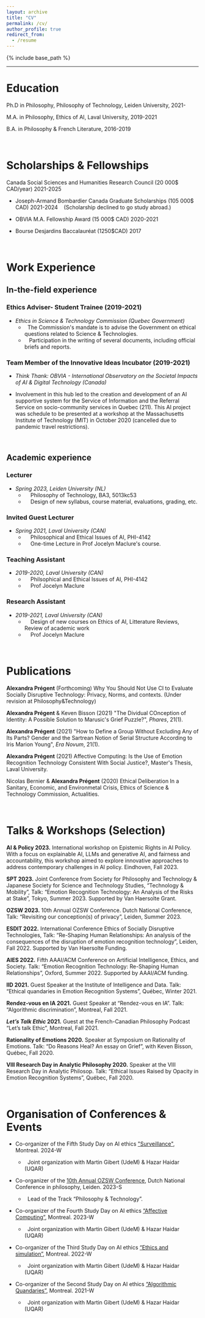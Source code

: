 ```yaml
---
layout: archive
title: "CV"
permalink: /cv/
author_profile: true
redirect_from:
  - /resume
---
```


{% include base_path %}

---



# Education

Ph.D in Philosophy, Philosophy of Technology, Leiden University, 2021-

M.A. in Philosophy, Ethics of AI, Laval University, 2019-2021

B.A. in Philosophy & French Literature, 2016-2019

&nbsp; 
&nbsp; 


# Scholarships & Fellowships

Canada Social Sciences and Humanities Research Council (20 000$ CAD/year) 2021-2025

* Joseph-Armand Bombardier Canada Graduate Scholarships (105 000$ CAD) 2021-2024
    &nbsp; &nbsp;(Scholarship declined to go study abroad.)

* OBVIA M.A. Fellowship Award (15 000$ CAD) 2020-2021

* Bourse Desjardins Baccalauréat (1250$CAD) 2017  

&nbsp; 
&nbsp; 


# Work Experience


## In-the-field experience


### **Ethics Adviser- Student Trainee (2019-2021)**

* *Ethics in Science & Technology Commission (Quebec Government)*
    * &nbsp; The Commission's mandate is to advise the Government on ethical questions related to Science & Technologies. 
    * &nbsp; &nbsp;Participation in the writing of several documents, including official briefs and reports.



### **Team Member of the Innovative Ideas Incubator (2019-2021)**
  
* *Think Thank: OBVIA - International Observatory on the Societal Impacts of AI & Digital Technology (Canada)*

* Involvement in this hub led to the creation and development of an AI supportive system for the Service of Information and the Referral Service on socio-community services in Quebec (211). This AI project was schedule to be presented at a workshop at the Massachusetts Institute of Technology (MIT) in October 2020 (cancelled due to pandemic travel restrictions).


&nbsp; &nbsp; &nbsp;


## Academic experience

### Lecturer 
* *Spring 2023, Leiden University (NL)*
    * &nbsp; &nbsp; Philosophy of Technology, BA3, 5013kc53
    * &nbsp; &nbsp; Design of new syllabus, course material, evaluations, grading, etc.
  

### Invited Guest Lecturer
* *Spring 2021, Laval University (CAN)*
     * &nbsp; &nbsp; Philosophical and Ethical Issues of AI, PHI-4142
     * &nbsp; &nbsp; One-time Lecture in Prof Jocelyn Maclure's course.
  

### Teaching Assistant
* *2019-2020, Laval University (CAN)*
     * &nbsp; &nbsp; Philsophical and Ethical Issues of AI, PHI-4142
     * &nbsp; &nbsp; Prof Jocelyn Maclure

### Research Assistant
* *2019-2021, Laval University (CAN)*
     * &nbsp; &nbsp; Design of new courses on Ethics of AI, Litterature Reviews, Review of academic work
     * &nbsp; &nbsp; Prof Jocelyn Maclure


&nbsp; &nbsp; &nbsp;
&nbsp; &nbsp; &nbsp;

Publications
======
 **Alexandra Prégent** (Forthcoming) Why You Should Not Use CI to Evaluate Socially Disruptive Technology: Privacy, Norms, and contexts. (Under revision at Philosophy&Technology)

**Alexandra Prégent** & Keven Bisson (2021) "The Dividual COnception of Identity: A Possible Solution to Marusic's Grief Puzzle?", *Phares*, 21(1).

**Alexandra Prégent** (2021) "How to Define a Group Without Excluding Any of Its Parts? Gender and the Sartrean Notion of Serial Structure According to Iris Marion Young", *Era Novum*, 21(1).

**Alexandra Prégent** (2021) Affective Computing: Is the Use of Emotion Recognition Technology Consistent With Social Justice?, Master's Thesis, Laval University. 

Nicolas Bernier & **Alexandra Prégent** (2020) Ethical Deliberation In a Sanitary, Economic, and Environmetal Crisis, Ethics of Science & Technology Commission, Actualities. 
  

&nbsp; &nbsp; &nbsp;
&nbsp; &nbsp; &nbsp;


Talks & Workshops (Selection)
======
**AI & Policy 2023.** International workshop on Epistemic Rights in AI Policy. With a focus on explainable AI, LLMs and generative AI, and fairness and accountability, this workshop aimed to explore innovative approaches to address contemporary challenges in AI policy. Eindhoven, Fall 2023.


**SPT 2023.** Joint Conference from Society for Philosophy and Technology & Japanese Society for Science and Technology Studies, “Technology & Mobility”, Talk: “Emotion Recognition Technology: An Analysis of the Risks at Stake”, Tokyo, Summer 2023. Supported by Van Haersolte Grant.


**OZSW 2023.** 10th Annual OZSW Conference. Dutch National Conference, Talk: “Revisiting our conception(s) of privacy”, Leiden, Summer 2023. 


**ESDIT 2022.** International Conference Ethics of Socially Disruptive Technologies, Talk: “Re-Shaping Human Relationships: An analysis of the consequences of the disruption of emotion recognition technology”, Leiden, Fall 2022. Supported by Van Haersolte Funding.


**AIES 2022.** Fifth AAAI/ACM Conference on Artificial Intelligence, Ethics, and Society. Talk: “Emotion Recognition Technology: Re-Shaping Human Relationships”, Oxford, Summer 2022. Supported by AAAI/ACM funding.


**IID 2021.** Guest Speaker at the Institute of Intelligence and Data. Talk: “Ethical quandaries in Emotion Recognition Systems”, Québec, Winter 2021. 


**Rendez-vous en IA 2021.** Guest Speaker at “Rendez-vous en IA”. Talk: “Algorithmic discrimination”, Montreal, Fall 2021.


***Let’s Talk Ethic* 2021.** Guest at the French-Canadian Philosophy Podcast “Let’s talk Ethic”, Montreal, Fall 2021.


**Rationality of Emotions 2020.** Speaker at Symposium on Rationality of Emotions. Talk: “Do Reasons Heal? An essay on Grief”, with Keven Bisson, Québec, Fall 2020.


**VIII Research Day in Analytic Philosophy 2020.** Speaker at the VIII Research Day in Analytic Philosop. Talk: “Ethical Issues Raised by Opacity in Emotion Recognition Systems”, Québec, Fall 2020.

&nbsp; &nbsp; &nbsp;
&nbsp; &nbsp; &nbsp;


# Organisation of Conferences & Events

* Co-organizer of the Fifth Study Day on AI ethics ["Surveillance"](https://www.obvia.ca/evenements/5e-journee-detude-en-ethique-de-lia-cre-obvia-surveillance), Montreal. 2024-W
   * &nbsp; Joint organization with Martin Gibert (UdeM) & Hazar Haidar (UQAR)

* Co-organizer of the [10th Annual OZSW Conference](https://www.ozsw.nl/2023-conference/), Dutch National Conference in philosophy, Leiden. 2023-S
   * &nbsp; Lead of the Track “Philosophy & Technology”.

* Co-organizer of the Fourth Study Day on AI ethics [“Affective Computing”](https://www.obvia.ca/evenements/4e-journee-detude-en-ethique-de-lia-sur-linformatique-affective), Montreal. 2023-W
   * &nbsp; Joint organization with Martin Gibert (UdeM) & Hazar Haidar (UQAR)

* Co-organizer of the Third Study Day on AI ethics [“Ethics and simulation”](https://www.lecre.umontreal.ca/%C3%A9v%C3%A8nement/ethique-et-simulation-de-lia-a-la-realite-virtuelle/), Montreal. 2022-W
   * &nbsp; Joint organization with Martin Gibert (UdeM) & Hazar Haidar (UQAR)

* Co-organizer of the Second Study Day on AI ethics [“Algorithmic Quandaries”](https://iid.ulaval.ca/evenements/colloque-2e-journee-detude-sur-lethique-des-algorithmes/), Montreal. 2021-W
   * &nbsp; Joint organization with Martin Gibert (UdeM) & Hazar Haidar (UQAR)

  
